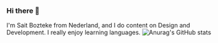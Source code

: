 ### Hi there 👋

I'm Sait Bozteke from Nederland, and I do content on Design and Development. I really enjoy learning languages.
![Anurag's GitHub stats](https://github-readme-stats.vercel.app/api?username=SaitBozteke&theme=dark&show_icons=true)
